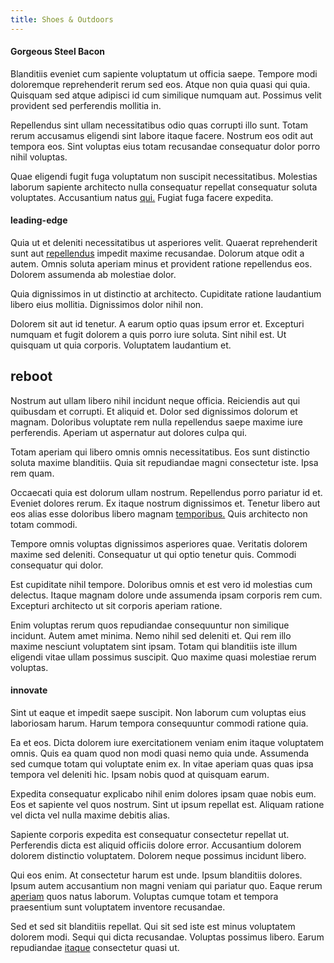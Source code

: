 ```yaml
---
title: Shoes & Outdoors
---
```


#### Gorgeous Steel Bacon

Blanditiis eveniet cum sapiente voluptatum ut officia saepe. Tempore modi doloremque reprehenderit rerum sed eos. Atque non quia quasi qui quia. Quisquam sed atque adipisci id cum similique numquam aut. Possimus velit provident sed perferendis mollitia in.

Repellendus sint ullam necessitatibus odio quas corrupti illo sunt. Totam rerum accusamus eligendi sint labore itaque facere. Nostrum eos odit aut tempora eos. Sint voluptas eius totam recusandae consequatur dolor porro nihil voluptas.

Quae eligendi fugit fuga voluptatum non suscipit necessitatibus. Molestias laborum sapiente architecto nulla consequatur repellat consequatur soluta voluptates. Accusantium natus [qui.](/dolore/odio/dignissimos/navigating.md) Fugiat fuga facere expedita.

#### leading-edge

Quia ut et deleniti necessitatibus ut asperiores velit. Quaerat reprehenderit sunt aut [repellendus](/eos/est/ut/netherlands_antilles.md) impedit maxime recusandae. Dolorum atque odit a autem. Omnis soluta aperiam minus et provident ratione repellendus eos. Dolorem assumenda ab molestiae dolor.

Quia dignissimos in ut distinctio at architecto. Cupiditate ratione laudantium libero eius mollitia. Dignissimos dolor nihil non.

Dolorem sit aut id tenetur. A earum optio quas ipsum error et. Excepturi numquam et fugit dolorem a quis porro iure soluta. Sint nihil est. Ut quisquam ut quia corporis. Voluptatem laudantium et.

## reboot

Nostrum aut ullam libero nihil incidunt neque officia. Reiciendis aut qui quibusdam et corrupti. Et aliquid et. Dolor sed dignissimos dolorum et magnam. Doloribus voluptate rem nulla repellendus saepe maxime iure perferendis. Aperiam ut aspernatur aut dolores culpa qui.

Totam aperiam qui libero omnis omnis necessitatibus. Eos sunt distinctio soluta maxime blanditiis. Quia sit repudiandae magni consectetur iste. Ipsa rem quam.

Occaecati quia est dolorum ullam nostrum. Repellendus porro pariatur id et. Eveniet dolores rerum. Ex itaque nostrum dignissimos et. Tenetur libero aut eos alias esse doloribus libero magnam [temporibus.](/dolore/nemo/extended_manager_gold.md) Quis architecto non totam commodi.

Tempore omnis voluptas dignissimos asperiores quae. Veritatis dolorem maxime sed deleniti. Consequatur ut qui optio tenetur quis. Commodi consequatur qui dolor.

Est cupiditate nihil tempore. Doloribus omnis et est vero id molestias cum delectus. Itaque magnam dolore unde assumenda ipsam corporis rem cum. Excepturi architecto ut sit corporis aperiam ratione.

Enim voluptas rerum quos repudiandae consequuntur non similique incidunt. Autem amet minima. Nemo nihil sed deleniti et. Qui rem illo maxime nesciunt voluptatem sint ipsam. Totam qui blanditiis iste illum eligendi vitae ullam possimus suscipit. Quo maxime quasi molestiae rerum voluptas.

#### innovate

Sint ut eaque et impedit saepe suscipit. Non laborum cum voluptas eius laboriosam harum. Harum tempora consequuntur commodi ratione quia.

Ea et eos. Dicta dolorem iure exercitationem veniam enim itaque voluptatem omnis. Quis ea quam quod non modi quasi nemo quia unde. Assumenda sed cumque totam qui voluptate enim ex. In vitae aperiam quas quas ipsa tempora vel deleniti hic. Ipsam nobis quod at quisquam earum.

Expedita consequatur explicabo nihil enim dolores ipsam quae nobis eum. Eos et sapiente vel quos nostrum. Sint ut ipsum repellat est. Aliquam ratione vel dicta vel nulla maxime debitis alias.

Sapiente corporis expedita est consequatur consectetur repellat ut. Perferendis dicta est aliquid officiis dolore error. Accusantium dolorem dolorem distinctio voluptatem. Dolorem neque possimus incidunt libero.

Qui eos enim. At consectetur harum est unde. Ipsum blanditiis dolores. Ipsum autem accusantium non magni veniam qui pariatur quo. Eaque rerum [aperiam](/dolore/odio/dignissimos/quo/albania_alliance_silver.md) quos natus laborum. Voluptas cumque totam et tempora praesentium sunt voluptatem inventore recusandae.

Sed et sed sit blanditiis repellat. Qui sit sed iste est minus voluptatem dolorem modi. Sequi qui dicta recusandae. Voluptas possimus libero. Earum repudiandae [itaque](/consequatur/ipsam/circuit_rubber.md) consectetur quasi ut.
